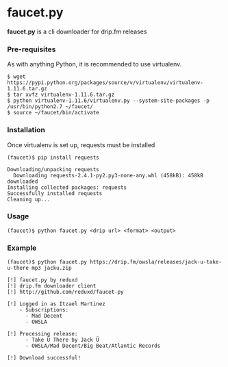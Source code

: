 faucet.py
=========

**faucet.py** is a cli downloader for drip.fm releases

### Pre-requisites
As with anything Python, it is recommended to use virtualenv.

```
$ wget https://pypi.python.org/packages/source/v/virtualenv/virtualenv-1.11.6.tar.gz
$ tar xvfz virtualenv-1.11.6.tar.gz
$ python virtualenv-1.11.6/virtualenv.py --system-site-packages -p /usr/bin/python2.7 ~/faucet/
$ source ~/faucet/bin/activate
```

### Installation
Once virtualenv is set up, requests must be installed

```
(faucet)$ pip install requests

Downloading/unpacking requests
  Downloading requests-2.4.1-py2.py3-none-any.whl (458kB): 458kB downloaded
Installing collected packages: requests
Successfully installed requests
Cleaning up...
```

### Usage
```
(faucet)$ python faucet.py <drip url> <format> <output>
```

### Example
```
(faucet)$ python faucet.py https://drip.fm/owsla/releases/jack-u-take-u-there mp3 jacku.zip

[!] faucet.py by reduxd
[!] drip.fm downloader client
[!] http://github.com/reduxd/faucet-py

[!] Logged in as Itzael Martinez
    - Subscriptions:
      - Mad Decent
      - OWSLA

[!] Processing release:
      - Take Ü There by Jack Ü
      - OWSLA/Mad Decent/Big Beat/Atlantic Records

[!] Download successful!
```
